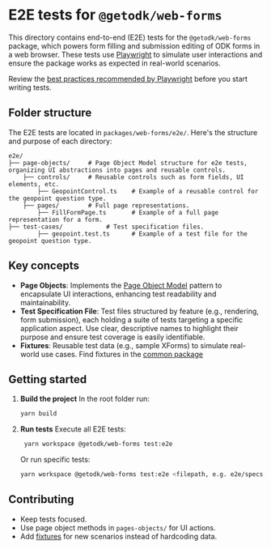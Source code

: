 # E2E tests for `@getodk/web-forms`

This directory contains end-to-end (E2E) tests for the `@getodk/web-forms` package, which powers form filling and submission editing of ODK forms in a web browser. These tests use [Playwright](https://playwright.dev/) to simulate user interactions and ensure the package works as expected in real-world scenarios.

Review the [best practices recommended by Playwright](https://playwright.dev/docs/best-practices#best-practices) before you start writing tests.

## Folder structure

The E2E tests are located in `packages/web-forms/e2e/`. Here's the structure and purpose of each directory:

```
e2e/
├── page-objects/     # Page Object Model structure for e2e tests, organizing UI abstractions into pages and reusable controls.
    ├── controls/     # Reusable controls such as form fields, UI elements, etc.
        ├── GeopointControl.ts    # Example of a reusable control for the geopoint question type.
    ├── pages/        # Full page representations.
        ├── FillFormPage.ts       # Example of a full page representation for a form.
├── test-cases/            # Test specification files.
        ├── geopoint.test.ts      # Example of a test file for the geopoint question type.
```

## Key concepts

- **Page Objects**: Implements the [Page Object Model](https://playwright.dev/docs/pom) pattern to encapsulate UI interactions, enhancing test readability and maintainability.
- **Test Specification File**: Test files structured by feature (e.g., rendering, form submission), each holding a suite of tests targeting a specific application aspect. Use clear, descriptive names to highlight their purpose and ensure test coverage is easily identifiable.
- **Fixtures**: Reusable test data (e.g., sample XForms) to simulate real-world use cases. Find fixtures in the [common package](../../common/src/fixtures)

## Getting started

1. **Build the project**
   In the root folder run:

   ```bash
   yarn build
   ```

2. **Run tests**
   Execute all E2E tests:

   ```bash
    yarn workspace @getodk/web-forms test:e2e
   ```

   Or run specific tests:

   ```bash
   yarn workspace @getodk/web-forms test:e2e <filepath, e.g. e2e/specs/geopoint.test.ts>
   ```

## Contributing

- Keep tests focused.
- Use page object methods in `pages-objects/` for UI actions.
- Add [fixtures](../../common/src/fixtures) for new scenarios instead of hardcoding data.
